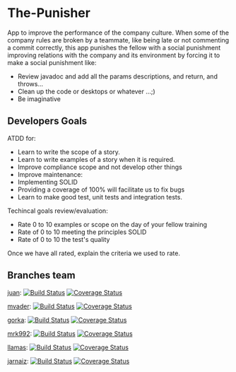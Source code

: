 # The-Punisher

App to improve the performance of the company culture. 
When some of the company rules are broken by a teammate, like being late or not commenting a commit correctly, this app punishes the fellow with a social punishment improving relations with the company and its environment by forcing it to make a social punishment like: 
- Review javadoc and add all the params descriptions, and return, and throws...
- Clean up the code or desktops or whatever ...;) 
- Be imaginative


## Developers Goals 

ATDD for: 

- Learn to write the scope of a story. 
- Learn to write examples of a story when it is required. 
- Improve compliance scope and not develop other things 
- Improve maintenance: 
 - Implementing SOLID 
 - Providing a coverage of 100% will facilitate us to fix bugs 
- Learn to make good test, unit tests and integration tests.

Techincal goals review/evaluation:

- Rate 0 to 10 examples or scope on the day of your fellow training 
- Rate of 0 to 10 meeting the principles SOLID 
- Rate of 0 to 10 the test's quality 

Once we have all rated, explain the criteria we used to rate.

## Branches team

[juan](https://github.com/Upplication/The-Punisher/tree/Juan-branch): [![Build Status](https://travis-ci.org/Upplication/The-Punisher.svg?branch=Juan-branch)](https://travis-ci.org/Upplication/The-Punisher) [![Coverage Status](https://coveralls.io/repos/Upplication/The-Punisher/badge.png?branch=Juan-branch)](https://coveralls.io/r/Upplication/The-Punisher?branch=Juan-branch)

[mvader](https://github.com/Upplication/The-Punisher/tree/jm): [![Build Status](https://travis-ci.org/Upplication/The-Punisher.svg?branch=jm)](https://travis-ci.org/Upplication/The-Punisher) [![Coverage Status](https://coveralls.io/repos/Upplication/The-Punisher/badge.png?branch=jm)](https://coveralls.io/r/Upplication/The-Punisher?branch=jm)

[gorka](https://github.com/Upplication/The-Punisher/tree/gorka): [![Build Status](https://travis-ci.org/Upplication/The-Punisher.svg?branch=gorka)](https://travis-ci.org/Upplication/The-Punisher) [![Coverage Status](https://coveralls.io/repos/Upplication/The-Punisher/badge.png?branch=gorka)](https://coveralls.io/r/Upplication/The-Punisher?branch=gorka)

[mrk992](https://github.com/Upplication/The-Punisher/tree/mrk992): [![Build Status](https://travis-ci.org/Upplication/The-Punisher.svg?branch=mrk992)](https://travis-ci.org/Upplication/The-Punisher) [![Coverage Status](https://coveralls.io/repos/Upplication/The-Punisher/badge.png?branch=mrk992)](https://coveralls.io/r/Upplication/The-Punisher?branch=mrk992)

[llamas](https://github.com/Upplication/The-Punisher/tree/llamas): [![Build Status](https://travis-ci.org/Upplication/The-Punisher.svg?branch=llamas)](https://travis-ci.org/Upplication/The-Punisher) [![Coverage Status](https://coveralls.io/repos/Upplication/The-Punisher/badge.png?branch=llamas)](https://coveralls.io/r/Upplication/The-Punisher?branch=llamas)

[jarnaiz](https://github.com/Upplication/The-Punisher/tree/jarnaiz): [![Build Status](https://travis-ci.org/Upplication/The-Punisher.svg?branch=jarnaiz)](https://travis-ci.org/Upplication/The-Punisher) [![Coverage Status](https://coveralls.io/repos/Upplication/The-Punisher/badge.png?branch=jarnaiz)](https://coveralls.io/r/Upplication/The-Punisher?branch=jarnaiz)
